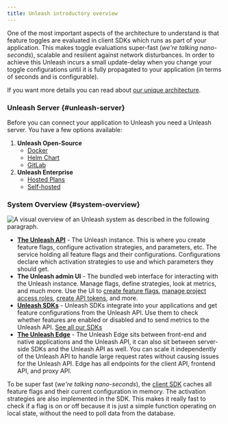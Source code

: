 ```yaml
---
title: Unleash introductory overview
---
```


One of the most important aspects of the architecture to understand is that feature toggles are evaluated in client SDKs which runs as part of your application. This makes toggle evaluations super-fast (_we're talking nano-seconds_), scalable and resilient against network disturbances. In order to achieve this Unleash incurs a small update-delay when you change your toggle configurations until it is fully propagated to your application (in terms of seconds and is configurable).

If you want more details you can read about [our unique architecture](https://www.getunleash.io/blog/our-unique-architecture).

### Unleash Server {#unleash-server}

Before you can connect your application to Unleash you need a Unleash server. You have a few options available:

1. **Unleash Open-Source**
   - [Docker](../using-unleash/deploy/getting-started.md)
   - [Helm Chart](https://github.com/unleash/helm-charts/)
   - [GitLab](https://docs.gitlab.com/ee/operations/feature_flags.html#choose-a-client-library)
2. **Unleash Enterprise**
   - [Hosted Plans](https://www.getunleash.io/plans)
   - [Self-hosted](https://www.getunleash.io/blog/self-host-your-feature-toggle-system)

### System Overview {#system-overview}

![A visual overview of an Unleash system as described in the following paragraph.](/img/unleash-architecture-edge.png 'System Overview')

- [**The Unleash API**](/reference/api/unleash) - The Unleash instance. This is where you create feature flags, configure activation strategies, and parameters, etc. The service holding all feature flags and their configurations. Configurations declare which activation strategies to use and which parameters they should get.
- **The Unleash admin UI** - The bundled web interface for interacting with the Unleash instance. Manage flags, define strategies, look at metrics, and much more. Use the UI to [create feature flags](how-to/how-to-create-feature-toggles.md), [manage project access roles](../how-to/how-to-create-and-assign-custom-project-roles.md), [create API tokens](how-to/how-to-create-api-tokens.mdx), and more.
- [**Unleash SDKs**](../reference/sdks/index.md) - Unleash SDKs integrate into your applications and get feature configurations from the Unleash API. Use them to check whether features are enabled or disabled and to send metrics to the Unleash API. [See all our SDKs](../reference/sdks/index.md)
- [**The Unleash Edge**](../generated/unleash-edge.md) - The Unleash Edge sits between front-end and native applications and the Unleash API, it can also sit between server-side SDKs and the Unleash API as well. You can scale it independently of the Unleash API to handle large request rates without causing issues for the Unleash API. Edge has all endpoints for the client API, frontend API, and proxy API. 

To be super fast (_we're talking nano-seconds_), the [client SDK](../reference/sdks/index.md) caches all feature flags and their current configuration in memory. The activation strategies are also implemented in the SDK. This makes it really fast to check if a flag is on or off because it is just a simple function operating on local state, without the need to poll data from the database.
